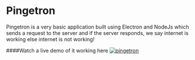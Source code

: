 # Pingetron

Pingetron is a very basic application built using Electron and NodeJs which sends a request to the server and if the server responds, we say internet is working else internet is not working!

####Watch a live demo of it working here
[![pingetron](https://github.com/amarlearning/Pingetron/raw/master/screenshot/giphy.gif)](https://youtu.be/D_JO7XkmahQ)
